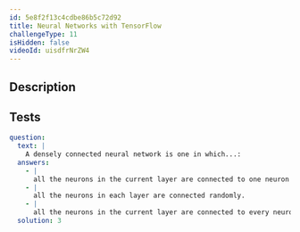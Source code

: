 ```yaml
---
id: 5e8f2f13c4cdbe86b5c72d92
title: Neural Networks with TensorFlow
challengeType: 11
isHidden: false
videoId: uisdfrNrZW4
---
```


## Description

<section id='description'>
</section>

## Tests

<section id='tests'>

```yml
question:
  text: |
    A densely connected neural network is one in which...:
  answers:
    - |
      all the neurons in the current layer are connected to one neuron in the previous layer.
    - |
      all the neurons in each layer are connected randomly.
    - |
      all the neurons in the current layer are connected to every neuron in the previous layer.
  solution: 3
```

</section>
